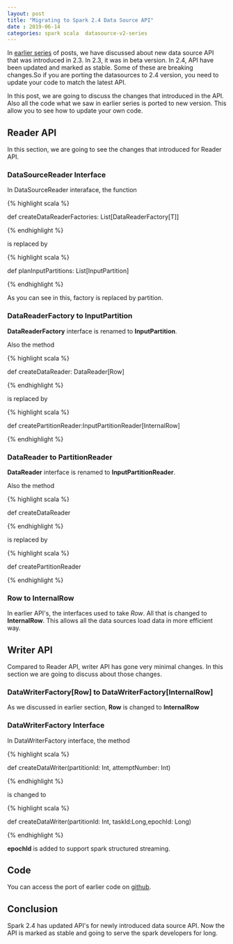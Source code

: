 ```yaml
---
layout: post
title: "Migrating to Spark 2.4 Data Source API"
date : 2019-06-14
categories: spark scala  datasource-v2-series
---
```

In [earlier series](/categories/datasource-v2-series/) of posts, we have discussed about new data source API that was introduced in 2.3. In 2.3, it was in beta version. In 2.4, API have been updated and marked as stable. Some of these are breaking changes.So if you are porting the datasources to 2.4 version, you need to update your code to match the latest API.


In this post, we are going to discuss the changes that introduced in the API. Also all the code what we saw in earlier series is ported to new version. This allow you to see how to update your own code.

## Reader API

In this section, we are going to see the changes that introduced for Reader API.

### DataSourceReader Interface

In DataSourceReader interaface, the function 

{% highlight scala %}

def createDataReaderFactories: List[DataReaderFactory[T]]

{% endhighlight %}

is replaced by 

{% highlight scala %}

def planInputPartitions: List[InputPartition]

{% endhighlight %}

As you can see in this, factory is replaced by partition. 


### DataReaderFactory to InputPartition

**DataReaderFactory** interface is renamed to  **InputPartition**.

Also the method 

{% highlight scala %}

def createDataReader: DataReader[Row]

{% endhighlight %}

is replaced by

{% highlight scala %}

def createPartitionReader:InputPartitionReader[InternalRow]

{% endhighlight %}


### DataReader to PartitionReader

**DataReader** interface is renamed to **InputPartitionReader**.

Also the method

{% highlight scala %}

def createDataReader

{% endhighlight %}

is replaced by

{% highlight scala %}

def createPartitionReader

{% endhighlight %}


### Row to InternalRow

In earlier API's, the interfaces used to take *Row*. All that is changed to **InternalRow**. This allows all the data sources load data in more efficient way. 

## Writer API

Compared to Reader API, writer API has gone very minimal changes. In this section we are going to discuss about those changes.


### DataWriterFactory[Row] to DataWriterFactory[InternalRow]

As we discussed in earlier section, **Row** is changed to **InternalRow**

### DataWriterFactory Interface 

In DataWriterFactory interface, the method 

{% highlight scala %}

def createDataWriter(partitionId: Int, attemptNumber: Int)

{% endhighlight %}

is changed to

{%  highlight scala %}

def createDataWriter(partitionId: Int, taskId:Long,epochId: Long)

{% endhighlight %}

**epochId** is added to support spark structured streaming.


## Code

You can access the port of earlier code on [github](https://github.com/phatak-dev/spark2.0-examples/commit/1cfba393a09c2d4a012f29f7a6579ff5efc1dd53).

## Conclusion

Spark 2.4 has updated API's for newly introduced data source API. Now the API is marked as stable and going to serve the spark developers for long.
